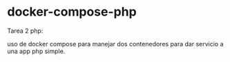 # docker-compose-php

Tarea 2 php:

uso de docker compose para manejar dos contenedores para dar servicio a una app php simple.
